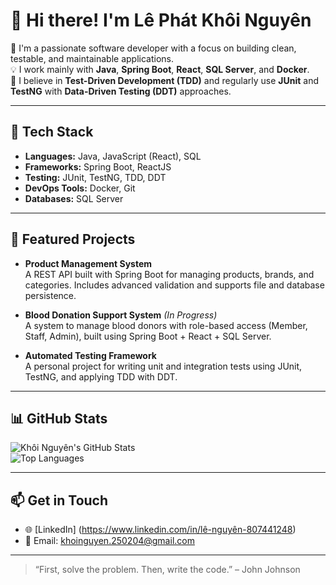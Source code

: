 # 👋 Hi there! I'm Lê Phát Khôi Nguyên

🎯 I'm a passionate software developer with a focus on building clean, testable, and maintainable applications.  
💡 I work mainly with **Java**, **Spring Boot**, **React**, **SQL Server**, and **Docker**.  
🧪 I believe in **Test-Driven Development (TDD)** and regularly use **JUnit** and **TestNG** with **Data-Driven Testing (DDT)** approaches.

---

## 🧰 Tech Stack

- **Languages:** Java, JavaScript (React), SQL  
- **Frameworks:** Spring Boot, ReactJS  
- **Testing:** JUnit, TestNG, TDD, DDT  
- **DevOps Tools:** Docker, Git  
- **Databases:** SQL Server

---

## 🚀 Featured Projects

- **Product Management System**  
  A REST API built with Spring Boot for managing products, brands, and categories. Includes advanced validation and supports file and database persistence.

- **Blood Donation Support System** *(In Progress)*  
  A system to manage blood donors with role-based access (Member, Staff, Admin), built using Spring Boot + React + SQL Server.

- **Automated Testing Framework**  
  A personal project for writing unit and integration tests using JUnit, TestNG, and applying TDD with DDT.

---

## 📊 GitHub Stats

![Khôi Nguyên's GitHub Stats](https://github-readme-stats.vercel.app/api?username=overcode250204&show_icons=true&theme=gruvbox&count_private=true)  
![Top Languages](https://github-readme-stats.vercel.app/api/top-langs/?username=overcode250204&layout=compact&theme=gruvbox)

---

## 📫 Get in Touch

- 🌐 [LinkedIn] (https://www.linkedin.com/in/lê-nguyên-807441248)
- 📧 Email: khoinguyen.250204@gmail.com

---

> “First, solve the problem. Then, write the code.” – John Johnson
